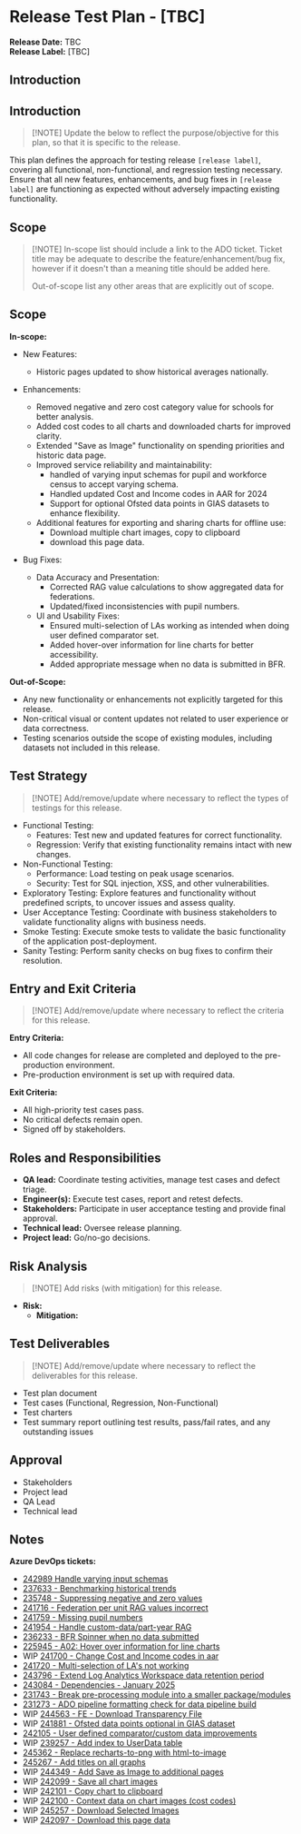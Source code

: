 ﻿# Release Test Plan - [TBC]

**Release Date:** TBC  
**Release Label:** [TBC]

## Introduction

## Introduction
>
>[!NOTE]
>Update the below to reflect the purpose/objective for this plan, so that it is specific to the release.

This plan defines the approach for testing release `[release label]`, covering all functional, non-functional, and regression testing necessary.
Ensure that all new features, enhancements, and bug fixes in `[release label]` are functioning as expected without adversely impacting existing functionality.

## Scope
>
>[!NOTE]
>In-scope list should include a link to the ADO ticket.
>Ticket title may be adequate to describe the feature/enhancement/bug fix,
>however if it doesn't than a meaning title should be added here.
>
>Out-of-scope list any other areas that are explicitly out of scope.

## Scope

**In-scope:**

- New Features:
  - Historic pages updated to show historical averages nationally.

- Enhancements:
  - Removed negative and zero cost category value for schools for better analysis.
  - Added cost codes to all charts and downloaded charts for improved clarity.
  - Extended "Save as Image" functionality on spending priorities and historic data page.
  - Improved service reliability and maintainability:
    - handled of varying input schemas for pupil and workforce census to accept varying schema.
    - Handled updated Cost and Income codes in AAR for 2024
    - Support for optional Ofsted data points in GIAS datasets to enhance flexibility.
  - Additional features for exporting and sharing charts for offline use:
    - Download multiple chart images, copy to clipboard
    - download this page data.

- Bug Fixes:
  - Data Accuracy and Presentation:
    - Corrected RAG value calculations to show aggregated data for federations.
    - Updated/fixed inconsistencies with pupil numbers.
  - UI and Usability Fixes:
    - Ensured multi-selection of LAs working as intended when doing user defined comparator set.
    - Added hover-over information for line charts for better accessibility.
    - Added appropriate message when no data is submitted in BFR.

**Out-of-Scope:**

- Any new functionality or enhancements not explicitly targeted for this release.
- Non-critical visual or content updates not related to user experience or data correctness.
- Testing scenarios outside the scope of existing modules, including datasets not included in this release.

## Test Strategy
>
>[!NOTE]
>Add/remove/update where necessary to reflect the types of testings for this release.

- Functional Testing:
  - Features: Test new and updated features for correct functionality.
  - Regression: Verify that existing functionality remains intact with new changes.
- Non-Functional Testing:
  - Performance: Load testing on peak usage scenarios.
  - Security: Test for SQL injection, XSS, and other vulnerabilities.
- Exploratory Testing: Explore features and functionality without predefined scripts, to uncover issues and assess quality.
- User Acceptance Testing: Coordinate with business stakeholders to validate functionality aligns with business needs.
- Smoke Testing: Execute smoke tests to validate the basic functionality of the application post-deployment.
- Sanity Testing: Perform sanity checks on bug fixes to confirm their resolution.

## Entry and Exit Criteria
>
>[!NOTE]
>Add/remove/update where necessary to reflect the criteria for this release.

**Entry Criteria:**

- All code changes for release are completed and deployed to the pre-production environment.
- Pre-production environment is set up with required data.

**Exit Criteria:**

- All high-priority test cases pass.
- No critical defects remain open.
- Signed off by stakeholders.


## Roles and Responsibilities

- **QA lead:** Coordinate testing activities, manage test cases and defect triage.
- **Engineer(s):** Execute test cases, report and retest defects.
- **Stakeholders:** Participate in user acceptance testing and provide final approval.
- **Technical lead:** Oversee release planning.
- **Project lead:** Go/no-go decisions.

## Risk Analysis
>
>[!NOTE]
>Add risks (with mitigation) for this release.

- **Risk:**
  - **Mitigation:**

## Test Deliverables
>
>[!NOTE]
>Add/remove/update where necessary to reflect the deliverables for this release.

- Test plan document
- Test cases (Functional, Regression, Non-Functional)
- Test charters
- Test summary report outlining test results, pass/fail rates, and any outstanding issues

## Approval

- Stakeholders
- Project lead
- QA Lead
- Technical lead

## Notes

**Azure DevOps tickets:**

- [242989 Handle varying input schemas](https://dev.azure.com/dfe-ssp/s198-DfE-Benchmarking-service/_workitems/edit/242989)
- [237633 - Benchmarking historical trends](https://dev.azure.com/dfe-ssp/s198-DfE-Benchmarking-service/_workitems/edit/237633)
- [235748 - Suppressing negative and zero values](https://dev.azure.com/dfe-ssp/s198-DfE-Benchmarking-service/_workitems/edit/235748)
- [241716 - Federation per unit RAG values incorrect](https://dev.azure.com/dfe-ssp/s198-DfE-Benchmarking-service/_workitems/edit/241716)
- [241759 - Missing pupil numbers](https://dev.azure.com/dfe-ssp/s198-DfE-Benchmarking-service/_workitems/edit/241759)
- [241954 - Handle custom-data/part-year RAG](https://dev.azure.com/dfe-ssp/s198-DfE-Benchmarking-service/_workitems/edit/241954)
- [236233 - BFR Spinner when no data submitted](https://dev.azure.com/dfe-ssp/s198-DfE-Benchmarking-service/_workitems/edit/236233)
- [225945 - A02: Hover over information for line charts](https://dev.azure.com/dfe-ssp/s198-DfE-Benchmarking-service/_workitems/edit/225945)
- WIP [241700 - Change Cost and Income codes in aar](https://dev.azure.com/dfe-ssp/s198-DfE-Benchmarking-service/_workitems/edit/241700)
- [241720 - Multi-selection of LA's not working](https://dev.azure.com/dfe-ssp/s198-DfE-Benchmarking-service/_workitems/edit/241720)
- [243796 - Extend Log Analytics Workspace data retention period](https://dev.azure.com/dfe-ssp/s198-DfE-Benchmarking-service/_workitems/edit/243796)
- [243084 - Dependencies - January 2025](https://dev.azure.com/dfe-ssp/s198-DfE-Benchmarking-service/_workitems/edit/243084)
- [231743 - Break pre-processing module into a smaller package/modules](https://dev.azure.com/dfe-ssp/s198-DfE-Benchmarking-service/_workitems/edit/231743)
- [231273 - ADO pipeline formatting check for data pipeline build](https://dev.azure.com/dfe-ssp/s198-DfE-Benchmarking-service/_workitems/edit/231273)
- WIP [244563 - FE - Download Transparency File](https://dev.azure.com/dfe-ssp/s198-DfE-Benchmarking-service/_workitems/edit/244563)
- WIP [241881 - Ofsted data points optional in GIAS dataset](https://dev.azure.com/dfe-ssp/s198-DfE-Benchmarking-service/_workitems/edit/241881)
- [242105 - User defined comparator/custom data improvements](https://dev.azure.com/dfe-ssp/s198-DfE-Benchmarking-service/_workitems/edit/242105)
- WIP [239257 - Add index to UserData table](https://dev.azure.com/dfe-ssp/s198-DfE-Benchmarking-service/_workitems/edit/239257)
- [245362 - Replace recharts-to-png with html-to-image](https://dev.azure.com/dfe-ssp/s198-DfE-Benchmarking-service/_workitems/edit/245362)
- [245267 - Add titles on all graphs](https://dev.azure.com/dfe-ssp/s198-DfE-Benchmarking-service/_workitems/edit/245267)
- WIP [244349 - Add Save as Image to additional pages](https://dev.azure.com/dfe-ssp/s198-DfE-Benchmarking-service/_workitems/edit/244349)
- WIP [242099 - Save all chart images](https://dev.azure.com/dfe-ssp/s198-DfE-Benchmarking-service/_workitems/edit/242099)
- WIP [242101 - Copy chart to clipboard](https://dev.azure.com/dfe-ssp/s198-DfE-Benchmarking-service/_workitems/edit/242101)
- WIP [242100 - Context data on chart images (cost codes)](https://dev.azure.com/dfe-ssp/s198-DfE-Benchmarking-service/_workitems/edit/242100)
- WIP [245257 - Download Selected Images](https://dev.azure.com/dfe-ssp/s198-DfE-Benchmarking-service/_workitems/edit/245257)
- WIP [242097 - Download this page data](https://dev.azure.com/dfe-ssp/s198-DfE-Benchmarking-service/_workitems/edit/242097)
